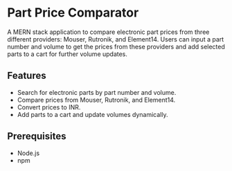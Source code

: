 # Part Price Comparator

A MERN stack application to compare electronic part prices from three different providers: Mouser, Rutronik, and Element14. Users can input a part number and volume to get the prices from these providers and add selected parts to a cart for further volume updates.

## Features

- Search for electronic parts by part number and volume.
- Compare prices from Mouser, Rutronik, and Element14.
- Convert prices to INR.
- Add parts to a cart and update volumes dynamically.

## Prerequisites

- Node.js
- npm
